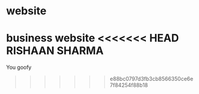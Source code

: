 # website
business website
<<<<<<< HEAD
RISHAAN SHARMA
=======
You goofy
>>>>>>> e88bc0797d3fb3cb8566350ce6e7f84254f88b18
